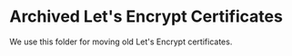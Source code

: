# Archived Let's Encrypt Certificates

We use this folder for moving old Let's Encrypt certificates.

